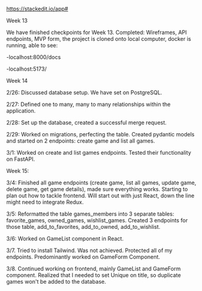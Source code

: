 https://stackedit.io/app#

Week 13

We have finished checkpoints for Week 13. Completed: Wireframes, API endpoints, MVP form, the project is cloned onto local computer, docker is running, able to see:

-localhost:8000/docs

-localhost:5173/

Week 14

2/26: Discussed database setup. We have set on PostgreSQL.

2/27: Defined one to many, many to many relationships within the application.

2/28: Set up the database, created a successful merge request.

2/29: Worked on migrations, perfecting the table. Created pydantic models and started on 2 endpoints: create game and list all games.

3/1: Worked on create and list games endpoints. Tested their functionality on FastAPI.

Week 15:

3/4: Finished all game endpoints (create game, list all games, update game, delete game, get game details), made sure everything works. Starting to plan out how to tackle frontend. Will start out with just React, down the line might need to integrate Redux.

3/5: Reformatted the table games_members into 3 separate tables: favorite_games, owned_games, wishlist_games. Created 3 endpoints for those table, add_to_favorites, add_to_owned, add_to_wishlist.

3/6: Worked on GameList component in React.

3/7. Tried to install Tailwind. Was not achieved. Protected all of my endpoints. Predominantly worked on GameForm Component.

3/8. Continued working on frontend, mainly GameList and GameForm component. Realized that I needed to set Unique on title, so duplicate games won't be added to the database.
